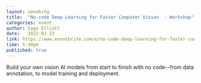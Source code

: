 ```yaml
---
layout: speaking
title:  "No-code Deep Learning for Faster Computer Vision  - Workshop"
categories: event
author: Sage Elliott
date:   2022-02-23
link: https://www.eventbrite.com/e/no-code-deep-learning-for-faster-computer-vision-free-workshop-tickets-213110468147
time: 5:30pm
published: true
---
```


Build your own vision AI models from start to finish with no code--from data annotation, to model training and deployment.